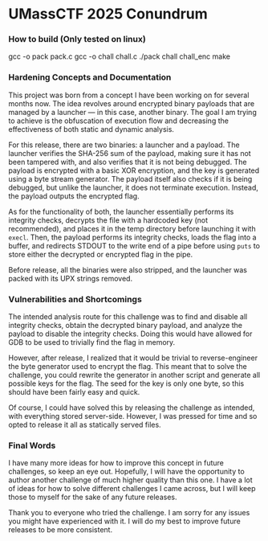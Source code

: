 # UMassCTF 2025 Conundrum
### How to build (Only tested on linux)
gcc -o pack pack.c
gcc -o chall chall.c
./pack chall chall_enc
make

### Hardening Concepts and Documentation
This project was born from a concept I have been working on for several months now. The idea revolves around encrypted binary payloads that are managed by a launcher — in this case, another binary. The goal I am trying to achieve is the obfuscation of execution flow and decreasing the effectiveness of both static and dynamic analysis.

For this release, there are two binaries: a launcher and a payload. The launcher verifies the SHA-256 sum of the payload, making sure it has not been tampered with, and also verifies that it is not being debugged. The payload is encrypted with a basic XOR encryption, and the key is generated using a byte stream generator. The payload itself also checks if it is being debugged, but unlike the launcher, it does not terminate execution. Instead, the payload outputs the encrypted flag.

As for the functionality of both, the launcher essentially performs its integrity checks, decrypts the file with a hardcoded key (not recommended), and places it in the temp directory before launching it with `execl`. Then, the payload performs its integrity checks, loads the flag into a buffer, and redirects STDOUT to the write end of a pipe before using `puts` to store either the decrypted or encrypted flag in the pipe.

Before release, all the binaries were also stripped, and the launcher was packed with its UPX strings removed.

### Vulnerabilities and Shortcomings
The intended analysis route for this challenge was to find and disable all integrity checks, obtain the decrypted binary payload, and analyze the payload to disable the integrity checks. Doing this would have allowed for GDB to be used to trivially find the flag in memory.

However, after release, I realized that it would be trivial to reverse-engineer the byte generator used to encrypt the flag. This meant that to solve the challenge, you could rewrite the generator in another script and generate all possible keys for the flag. The seed for the key is only one byte, so this should have been fairly easy and quick.

Of course, I could have solved this by releasing the challenge as intended, with everything stored server-side. However, I was pressed for time and so opted to release it all as statically served files.

### Final Words
I have many more ideas for how to improve this concept in future challenges, so keep an eye out. Hopefully, I will have the opportunity to author another challenge of much higher quality than this one. I have a lot of ideas for how to solve different challenges I came across, but I will keep those to myself for the sake of any future releases.

Thank you to everyone who tried the challenge. I am sorry for any issues you might have experienced with it. I will do my best to improve future releases to be more consistent.
